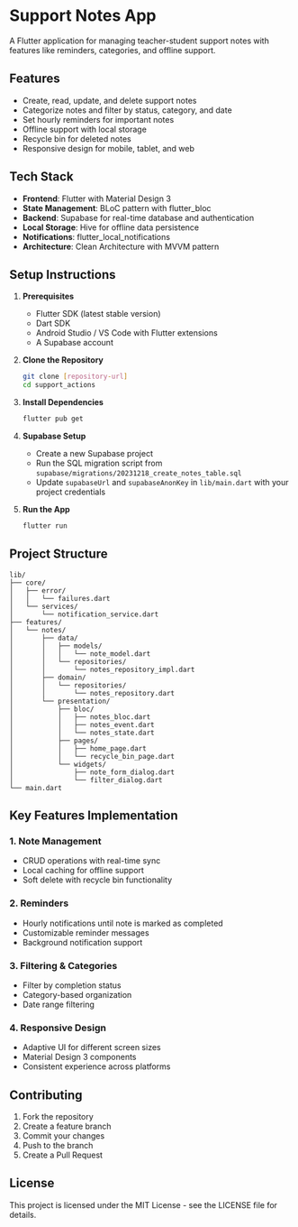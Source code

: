 # Support Notes App

A Flutter application for managing teacher-student support notes with features like reminders, categories, and offline support.

## Features

- Create, read, update, and delete support notes
- Categorize notes and filter by status, category, and date
- Set hourly reminders for important notes
- Offline support with local storage
- Recycle bin for deleted notes
- Responsive design for mobile, tablet, and web

## Tech Stack

- **Frontend**: Flutter with Material Design 3
- **State Management**: BLoC pattern with flutter_bloc
- **Backend**: Supabase for real-time database and authentication
- **Local Storage**: Hive for offline data persistence
- **Notifications**: flutter_local_notifications
- **Architecture**: Clean Architecture with MVVM pattern

## Setup Instructions

1. **Prerequisites**
   - Flutter SDK (latest stable version)
   - Dart SDK
   - Android Studio / VS Code with Flutter extensions
   - A Supabase account

2. **Clone the Repository**
   ```bash
   git clone [repository-url]
   cd support_actions
   ```

3. **Install Dependencies**
   ```bash
   flutter pub get
   ```

4. **Supabase Setup**
   - Create a new Supabase project
   - Run the SQL migration script from `supabase/migrations/20231218_create_notes_table.sql`
   - Update `supabaseUrl` and `supabaseAnonKey` in `lib/main.dart` with your project credentials

5. **Run the App**
   ```bash
   flutter run
   ```

## Project Structure

```
lib/
├── core/
│   ├── error/
│   │   └── failures.dart
│   └── services/
│       └── notification_service.dart
├── features/
│   └── notes/
│       ├── data/
│       │   ├── models/
│       │   │   └── note_model.dart
│       │   └── repositories/
│       │       └── notes_repository_impl.dart
│       ├── domain/
│       │   └── repositories/
│       │       └── notes_repository.dart
│       └── presentation/
│           ├── bloc/
│           │   ├── notes_bloc.dart
│           │   ├── notes_event.dart
│           │   └── notes_state.dart
│           ├── pages/
│           │   ├── home_page.dart
│           │   └── recycle_bin_page.dart
│           └── widgets/
│               ├── note_form_dialog.dart
│               └── filter_dialog.dart
└── main.dart
```

## Key Features Implementation

### 1. Note Management
- CRUD operations with real-time sync
- Local caching for offline support
- Soft delete with recycle bin functionality

### 2. Reminders
- Hourly notifications until note is marked as completed
- Customizable reminder messages
- Background notification support

### 3. Filtering & Categories
- Filter by completion status
- Category-based organization
- Date range filtering

### 4. Responsive Design
- Adaptive UI for different screen sizes
- Material Design 3 components
- Consistent experience across platforms

## Contributing

1. Fork the repository
2. Create a feature branch
3. Commit your changes
4. Push to the branch
5. Create a Pull Request

## License

This project is licensed under the MIT License - see the LICENSE file for details.
